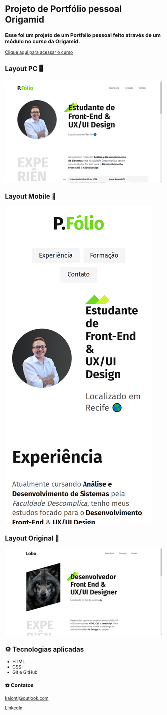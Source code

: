# Projeto de Portfólio pessoal Origamid

### Esse foi um projeto de um **Portfólio pessoal** feito através de um módulo no curso da Origamid.
[Clique aqui para acessar o curso](https://www.origamid.com/)

## Layout PC 🖥️
![preview](https://github.com/codingkaio/codingkaio.github.io/blob/codingkaio-img/codingkaio-pc.png)

## Layout Mobile 📱
![preview](https://github.com/codingkaio/codingkaio.github.io/blob/codingkaio-img/codingkaio-mobile.png)

## Layout Original 🐺
![preview](https://github.com/codingkaio/codingkaio.github.io/blob/codingkaio-img/origamid-original.png)

## ⚙️ Tecnologias aplicadas

- HTML
- CSS
- Git e GitHub

### ☎️ Contatos
kaiontj@outlook.com

[LinkedIn](https://www.linkedin.com/in/kaiocmd/)
